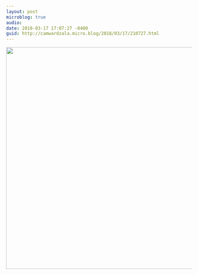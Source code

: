 ```yaml
---
layout: post
microblog: true
audio: 
date: 2018-03-17 17:07:27 -0400
guid: http://camwardzala.micro.blog/2018/03/17/210727.html
---
```



<img src="http://www.camwardzala.com/uploads/2018/48be80c8ac.jpg" width="600" height="600" />
